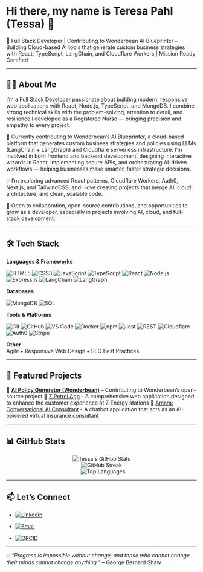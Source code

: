 # Hi there, my name is Teresa Pahl (Tessa) 👋  

🚀 Full Stack Developer | Contributing to Wonderbean AI Blueprinter – Building Cloud-based AI tools that generate custom business strategies with React, TypeScript, LangChain, and Cloudflare Workers | Mission Ready Certified

---

## 🧑‍💻 About Me  

I’m a Full Stack Developer passionate about building modern, responsive web applications with React, Node.js, TypeScript, and MongoDB. I combine strong technical skills with the problem-solving, attention to detail, and resilience I developed as a Registered Nurse — bringing precision and empathy to every project.

🌟 Currently contributing to Wonderbean’s AI Blueprinter, a cloud-based platform that generates custom business strategies and policies using LLMs (LangChain + LangGraph) and Cloudflare serverless infrastructure. I’m involved in both frontend and backend development, designing interactive wizards in React, implementing secure APIs, and orchestrating AI-driven workflows — helping businesses make smarter, faster strategic decisions.

💡 I’m exploring advanced React patterns, Cloudflare Workers, Auth0, Next.js, and TailwindCSS, and I love creating projects that merge AI, cloud architecture, and clean, scalable code.

🤝 Open to collaboration, open-source contributions, and opportunities to grow as a developer, especially in projects involving AI, cloud, and full-stack development.

---

## 🛠️ Tech Stack 

<p align="center">

**Languages & Frameworks** <br>

![HTML5](https://img.shields.io/badge/HTML5-E34F26?logo=html5&logoColor=white)
![CSS3](https://img.shields.io/badge/CSS3-1572B6?logo=css3&logoColor=white)
![JavaScript](https://img.shields.io/badge/JavaScript-F7DF1E?logo=javascript&logoColor=black)
![TypeScript](https://img.shields.io/badge/TypeScript-007ACC?logo=typescript&logoColor=white)
![React](https://img.shields.io/badge/React-20232A?logo=react&logoColor=61DAFB)
![Node.js](https://img.shields.io/badge/Node.js-43853D?logo=node.js&logoColor=white)
![Express.js](https://img.shields.io/badge/Express.js-404D59?logo=express&logoColor=white)
![LangChain](https://img.shields.io/badge/LangChain-224422?logo=chainlink&logoColor=white)
![LangGraph](https://img.shields.io/badge/LangGraph-991199?logo=nodered&logoColor=white)
<br>

**Databases** <br>

![MongoDB](https://img.shields.io/badge/MongoDB-4EA94B?logo=mongodb&logoColor=white)
![SQL](https://img.shields.io/badge/SQL-336791?logo=postgresql&logoColor=white)
<br>

**Tools & Platforms** <br>

![Git](https://img.shields.io/badge/Git-F05032?logo=git&logoColor=white)
![GitHub](https://img.shields.io/badge/GitHub-181717?logo=github&logoColor=white)
![VS Code](https://img.shields.io/badge/VS%20Code-0078D4?logo=visual-studio-code&logoColor=white)
![Docker](https://img.shields.io/badge/Docker-2496ED?logo=docker&logoColor=white)
![npm](https://img.shields.io/badge/npm-CB3837?logo=npm&logoColor=white)
![Jest](https://img.shields.io/badge/Jest-C21325?logo=jest&logoColor=white)
![REST](https://img.shields.io/badge/REST-02569B?logo=rest&logoColor=white)
![Cloudflare](https://img.shields.io/badge/Cloudflare-F38020?logo=cloudflare&logoColor=white)
![Auth0](https://img.shields.io/badge/Auth0-EB5424?logo=auth0&logoColor=white)
![Stripe](https://img.shields.io/badge/Stripe-635BFF?logo=stripe&logoColor=white)
<br>

**Other** <br>
Agile • Responsive Web Design • SEO Best Practices
</p>

---

## 🌟 Featured Projects   

🔹 [**AI Policy Generator (Wonderbean)**](https://github.com/Wonderbean/AI-Policy-Generator) – Contributing to Wonderbean’s open-source project
🔹 [Z Petrol App](https://github.com/VikingQueen85/LVL5-Mission-05-Phase-02) - A comprehensive web application designed to enhance the customer experience at Z Energy stations
🔹 [Amara: Conversational AI Consultant](https://github.com/VikingQueen85/Mission-04.git) - A chatbot application that acts as an AI-powered virtual insurance consultant

---

## 📊 GitHub Stats  

<p align="center">
  <img src="https://github-readme-stats.vercel.app/api?username=VikingQueen85&show_icons=true&theme=tokyonight" alt="Tessa's GitHub Stats" />
  <br/>
  <img src="https://github-readme-streak-stats.herokuapp.com/?user=VikingQueen85&theme=tokyonight" alt="GitHub Streak" />
  <br/>
  <img src="https://github-readme-stats.vercel.app/api/top-langs/?username=VikingQueen85&layout=compact&theme=tokyonight" alt="Top Languages" />
</p>

---

## 📫 Let’s Connect  


- [![LinkedIn](https://img.shields.io/badge/LinkedIn-blue?logo=linkedin&logoColor=white)](https://www.linkedin.com/in/teresa-pahl-7a1654318/)  

- [![Email](https://img.shields.io/badge/Email-D14836?logo=gmail&logoColor=white)](mailto:missrn1985@gmail.com)  

- [![ORCID](https://img.shields.io/badge/ORCID-A6CE39?logo=orcid&logoColor=white)](https://orcid.org/0009-0008-7971-6904)  

---

💡 *“Progress is impossible without change, and those who cannot change their minds cannot change anything.”* – George Bernard Shaw
